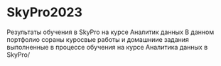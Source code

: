 # SkyPro2023
Результаты обучения в SkyPro на курсе Аналитик данных
В данном портфолио сораны куросвые работы и домашниие задания выполненные в процессе обучения на курсе Аналитика данных в SkyPro/
